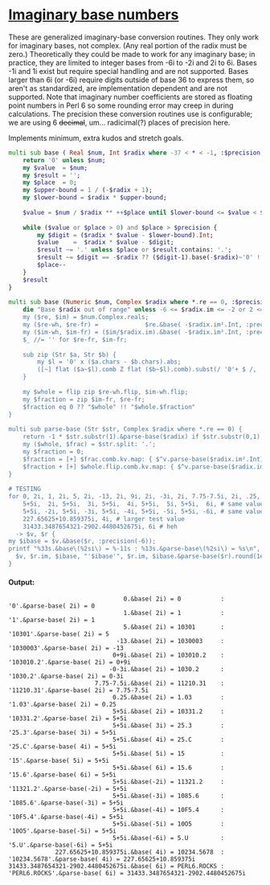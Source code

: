 [1]: https://rosettacode.org/wiki/Imaginary_base_numbers

# [Imaginary base numbers][1]

These are generalized imaginary-base conversion routines. They only work for imaginary bases, not complex. (Any real portion of the radix must be zero.) Theoretically they could be made to work for any imaginary base; in practice, they are limited to integer bases from -6i to -2i and 2i to 6i. Bases -1i and 1i exist but require special handling and are not supported. Bases larger than 6i (or -6i) require digits outside of base 36 to express them, so aren't as standardized, are implementation dependent and are not supported. Note that imaginary number coefficients are stored as floating point numbers in Perl 6 so some rounding error may creep in during calculations. The precision these conversion routines use is configurable; we are using 6 <strike>decimal</strike>, um... radicimal(?) places of precision here.



Implements minimum, extra kudos and stretch goals.

```raku
multi sub base ( Real $num, Int $radix where -37 < * < -1, :$precision = -15 ) {
    return '0' unless $num;
    my $value  = $num;
    my $result = '';
    my $place  = 0;
    my $upper-bound = 1 / (-$radix + 1);
    my $lower-bound = $radix * $upper-bound;
 
    $value = $num / $radix ** ++$place until $lower-bound <= $value < $upper-bound;
 
    while ($value or $place > 0) and $place > $precision {
        my $digit = ($radix * $value - $lower-bound).Int;
        $value    =  $radix * $value - $digit;
        $result ~= '.' unless $place or $result.contains: '.';
        $result ~= $digit == -$radix ?? ($digit-1).base(-$radix)~'0' !! $digit.base(-$radix);
        $place--
    }
    $result
}
 
multi sub base (Numeric $num, Complex $radix where *.re == 0, :$precision = -8 ) {
    die "Base $radix out of range" unless -6 <= $radix.im <= -2 or 2 <= $radix.im <= 6;
    my ($re, $im) = $num.Complex.reals;
    my ($re-wh, $re-fr) =             $re.&base( -$radix.im².Int, :precision($precision) ).split: '.';
    my ($im-wh, $im-fr) = ($im/$radix.im).&base( -$radix.im².Int, :precision($precision) ).split: '.';
    $_ //= '' for $re-fr, $im-fr;
 
    sub zip (Str $a, Str $b) {
        my $l = '0' x ($a.chars - $b.chars).abs;
        ([~] flat ($a~$l).comb Z flat ($b~$l).comb).subst(/ '0'+ $ /, '') || '0'
    }
 
    my $whole = flip zip $re-wh.flip, $im-wh.flip;
    my $fraction = zip $im-fr, $re-fr;
    $fraction eq 0 ?? "$whole" !! "$whole.$fraction"
}
 
multi sub parse-base (Str $str, Complex $radix where *.re == 0) {
    return -1 * $str.substr(1).&parse-base($radix) if $str.substr(0,1) eq '-';
    my ($whole, $frac) = $str.split: '.';
    my $fraction = 0;
    $fraction = [+] $frac.comb.kv.map: { $^v.parse-base($radix.im².Int) * $radix ** -($^k+1) } if $frac;
    $fraction + [+] $whole.flip.comb.kv.map: { $^v.parse-base($radix.im².Int) * $radix ** $^k }
}
 
# TESTING
for 0, 2i, 1, 2i, 5, 2i, -13, 2i, 9i, 2i, -3i, 2i, 7.75-7.5i, 2i, .25, 2i, # base 2i tests
    5+5i,  2i, 5+5i,  3i, 5+5i,  4i, 5+5i,  5i, 5+5i,  6i, # same value, positive imaginary bases
    5+5i, -2i, 5+5i, -3i, 5+5i, -4i, 5+5i, -5i, 5+5i, -6i, # same value, negative imaginary bases
    227.65625+10.859375i, 4i, # larger test value
    31433.3487654321-2902.4480452675i, 6i # heh
  -> $v, $r {
my $ibase = $v.&base($r, :precision(-6));
printf "%33s.&base\(%2si\) = %-11s : %13s.&parse-base\(%2si\) = %s\n",
  $v, $r.im, $ibase, "'$ibase'", $r.im, $ibase.&parse-base($r).round(1e-10).narrow;
}
```

#### Output:
```
                                0.&base( 2i) = 0           :           '0'.&parse-base( 2i) = 0
                                1.&base( 2i) = 1           :           '1'.&parse-base( 2i) = 1
                                5.&base( 2i) = 10301       :       '10301'.&parse-base( 2i) = 5
                              -13.&base( 2i) = 1030003     :     '1030003'.&parse-base( 2i) = -13
                             0+9i.&base( 2i) = 103010.2    :    '103010.2'.&parse-base( 2i) = 0+9i
                            -0-3i.&base( 2i) = 1030.2      :      '1030.2'.&parse-base( 2i) = 0-3i
                        7.75-7.5i.&base( 2i) = 11210.31    :    '11210.31'.&parse-base( 2i) = 7.75-7.5i
                             0.25.&base( 2i) = 1.03        :        '1.03'.&parse-base( 2i) = 0.25
                             5+5i.&base( 2i) = 10331.2     :     '10331.2'.&parse-base( 2i) = 5+5i
                             5+5i.&base( 3i) = 25.3        :        '25.3'.&parse-base( 3i) = 5+5i
                             5+5i.&base( 4i) = 25.C        :        '25.C'.&parse-base( 4i) = 5+5i
                             5+5i.&base( 5i) = 15          :          '15'.&parse-base( 5i) = 5+5i
                             5+5i.&base( 6i) = 15.6        :        '15.6'.&parse-base( 6i) = 5+5i
                             5+5i.&base(-2i) = 11321.2     :     '11321.2'.&parse-base(-2i) = 5+5i
                             5+5i.&base(-3i) = 1085.6      :      '1085.6'.&parse-base(-3i) = 5+5i
                             5+5i.&base(-4i) = 10F5.4      :      '10F5.4'.&parse-base(-4i) = 5+5i
                             5+5i.&base(-5i) = 10O5        :        '10O5'.&parse-base(-5i) = 5+5i
                             5+5i.&base(-6i) = 5.U         :         '5.U'.&parse-base(-6i) = 5+5i
             227.65625+10.859375i.&base( 4i) = 10234.5678  :  '10234.5678'.&parse-base( 4i) = 227.65625+10.859375i
31433.3487654321-2902.4480452675i.&base( 6i) = PERL6.ROCKS : 'PERL6.ROCKS'.&parse-base( 6i) = 31433.3487654321-2902.4480452675i
```